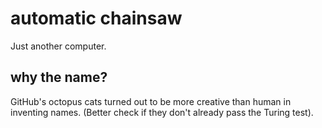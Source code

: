 # automatic chainsaw

Just another computer.

## why the name?

GitHub's octopus cats turned out to be more creative than human in inventing names. (Better check if they don't already pass the Turing test).

